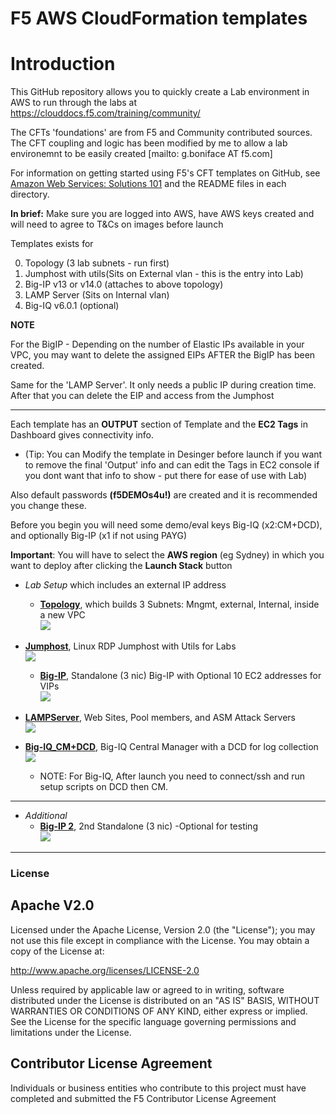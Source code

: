 # F5 AWS CloudFormation templates

# Introduction

This GitHub repository allows you to quickly create a Lab environment in AWS to run through the labs at https://clouddocs.f5.com/training/community/ 


The CFTs 'foundations' are from F5 and Community contributed sources. The CFT coupling and logic has been modified by me to allow a lab environemnt to be easily created [mailto: g.boniface AT f5.com]


For information on getting started using F5's CFT templates on GitHub, see [Amazon Web Services: Solutions 101](http://clouddocs.f5.com/cloud/public/v1/aws/AWS_solutions101.html) and the README files in each directory.  


**In brief:** Make sure you are logged into AWS, have AWS keys created and will need to agree to T&Cs on images before launch


Templates exists for  

0) Topology  (3 lab subnets - run first) 
1) Jumphost with utils(Sits on External vlan - this is the entry into Lab) 
2) Big-IP v13 or v14.0 (attaches to above topology) 
3) LAMP Server (Sits on Internal vlan) 
4) Big-IQ v6.0.1 (optional) 

**NOTE**

For the BigIP - Depending on the number of Elastic IPs available in your VPC, you may want to delete the assigned EIPs AFTER the BigIP has been created.

Same for the 'LAMP Server'. 
It only needs a public IP during creation time. After that you can delete the EIP and access from the Jumphost

********************************

Each template has an **OUTPUT** section of Template and the **EC2 Tags** in Dashboard gives connectivity info.  
 - (Tip: You can Modify the template in Desinger before launch if you want to remove the final 'Output' info and can edit the Tags in EC2 console if you dont want that info to show - put there for ease of use with Lab)

Also default passwords **(f5DEMOs4u!)** are created and it is recommended you change these.

Before you begin you will need some demo/eval keys Big-IQ (x2:CM+DCD), and optionally Big-IP (x1 if not using PAYG) 


**Important**: You will have to select the **AWS region** (eg Sydney) in which you want to deploy after clicking the **Launch Stack** button
<bra><br>


- *Lab Setup* which includes an external IP address
  
  - <a href="https://github.com/gbbaus17/F5-Lab/tree/master/a.topology">**Topology**</a>, which builds 3 Subnets: Mngmt, external, Internal, inside a new VPC 
    <a href="https://console.aws.amazon.com/cloudformation/home?region=us-east-1#/stacks/new?stackName=F5LabTopology--YourName&templateURL=https://s3.amazonaws.com/f5lab-gbbaus17/F5Lab-Toplogy-New-VPC-10-1-0-0-3subnet-IGW-latest.template">  
   <img src="https://s3.amazonaws.com/cloudformation-examples/cloudformation-launch-stack.png"/></a>

- <a href="https://github.com/gbbaus17/F5-Lab/tree/master/jumphost">**Jumphost**</a>, Linux RDP Jumphost with Utils for Labs 
    <a href="https://console.aws.amazon.com/cloudformation/home?region=us-east-1#/stacks/new?stackName=Jumphost-YourName&templateURL=https://s3.amazonaws.com/f5lab-gbbaus17/f5lab-jumphost-latest.template">  
   <img src="https://s3.amazonaws.com/cloudformation-examples/cloudformation-launch-stack.png"/></a>   
   
  - <a href="https://github.com/gbbaus17/F5-Lab/tree/master/bigip-3nic">**Big-IP**</a>, Standalone (3 nic) Big-IP with Optional 10 EC2 addresses for VIPs 
    <a href="https://console.aws.amazon.com/cloudformation/home?region=us-east-1#/stacks/new?stackName=F5BigIP-YourName&templateURL=https://s3.amazonaws.com/f5lab-gbbaus17/F5Lab-Big-IP-3nic-latest.template">  
   <img src="https://s3.amazonaws.com/cloudformation-examples/cloudformation-launch-stack.png"/></a>
   
 - <a href="https://github.com/gbbaus17/F5-Lab/tree/master/server1">**LAMPServer**</a>, Web Sites, Pool members, and ASM Attack Servers
    <a href="https://console.aws.amazon.com/cloudformation/home?region=us-east-1#/stacks/new?stackName=UbuntuServer1-YourName&templateURL=https://s3.amazonaws.com/f5lab-gbbaus17/f5lab-server1-4IPs-latest.template">  
   <img src="https://s3.amazonaws.com/cloudformation-examples/cloudformation-launch-stack.png"/></a>
 
  - <a href="https://github.com/gbbaus17/F5-Lab/tree/master/bigiq-cm-dcd">**Big-IQ_CM+DCD**</a>, Big-IQ Central Manager with a DCD for log collection 
    <a href="https://console.aws.amazon.com/cloudformation/home?region=us-east-1#/stacks/new?stackName=F5BigIQ-60-YourName&templateURL=https://s3.amazonaws.com/f5lab-gbbaus17/F5Lab-Big-IQ-CM-DCD-Static-Mngmt-IP-RunScriptPairing-latest.template">  
   <img src="https://s3.amazonaws.com/cloudformation-examples/cloudformation-launch-stack.png"/></a>
   
    - NOTE: For Big-IQ, After launch you need to connect/ssh and run setup scripts on DCD then CM.
   
---

- *Additional*
  - <a href="https://github.com/gbbaus17/F5-Lab/tree/master/bigip-3nic">**Big-IP 2**</a>, 2nd Standalone (3 nic) -Optional for testing
    <a href="https://console.aws.amazon.com/cloudformation/home?region=us-east-1#/stacks/new?stackName=F5BigIP2-YourName&templateURL=https://s3.amazonaws.com/f5lab-gbbaus17/F5Lab-Big-IP-3nic-UNIT2-latest.template">  
   <img src="https://s3.amazonaws.com/cloudformation-examples/cloudformation-launch-stack.png"/></a>
  
---


### License


## Apache V2.0

Licensed under the Apache License, Version 2.0 (the "License"); you may not use
this file except in compliance with the License. You may obtain a copy of the
License at:

http://www.apache.org/licenses/LICENSE-2.0

Unless required by applicable law or agreed to in writing, software
distributed under the License is distributed on an "AS IS" BASIS,
WITHOUT WARRANTIES OR CONDITIONS OF ANY KIND, either express or implied.
See the License for the specific language governing permissions and limitations
under the License.


## Contributor License Agreement

Individuals or business entities who contribute to this project must have
completed and submitted the F5 Contributor License Agreement

